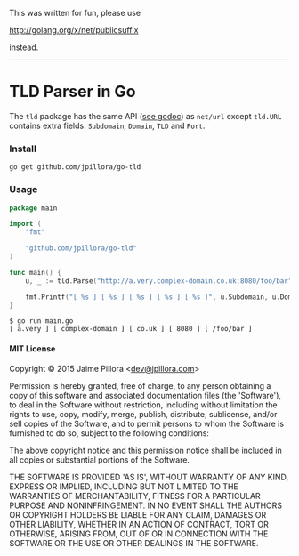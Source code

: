 This was written for fun, please use

http://golang.org/x/net/publicsuffix

instead.

---

# TLD Parser in Go

The `tld` package has the same API ([see godoc](http://godoc.org/github.com/jpillora/go-tld)) as `net/url` except `tld.URL` contains extra fields: `Subdomain`, `Domain`, `TLD` and `Port`.

### Install

```
go get github.com/jpillora/go-tld
```

### Usage

``` go
package main

import (
	"fmt"

	"github.com/jpillora/go-tld"
)

func main() {
	u, _ := tld.Parse("http://a.very.complex-domain.co.uk:8080/foo/bar")

	fmt.Printf("[ %s ] [ %s ] [ %s ] [ %s ] [ %s ]", u.Subdomain, u.Domain, u.TLD, u.Port, u.Path)
}
```

```
$ go run main.go
[ a.very ] [ complex-domain ] [ co.uk ] [ 8080 ] [ /foo/bar ]
```

#### MIT License

Copyright © 2015 Jaime Pillora &lt;dev@jpillora.com&gt;

Permission is hereby granted, free of charge, to any person obtaining
a copy of this software and associated documentation files (the
'Software'), to deal in the Software without restriction, including
without limitation the rights to use, copy, modify, merge, publish,
distribute, sublicense, and/or sell copies of the Software, and to
permit persons to whom the Software is furnished to do so, subject to
the following conditions:

The above copyright notice and this permission notice shall be
included in all copies or substantial portions of the Software.

THE SOFTWARE IS PROVIDED 'AS IS', WITHOUT WARRANTY OF ANY KIND,
EXPRESS OR IMPLIED, INCLUDING BUT NOT LIMITED TO THE WARRANTIES OF
MERCHANTABILITY, FITNESS FOR A PARTICULAR PURPOSE AND NONINFRINGEMENT.
IN NO EVENT SHALL THE AUTHORS OR COPYRIGHT HOLDERS BE LIABLE FOR ANY
CLAIM, DAMAGES OR OTHER LIABILITY, WHETHER IN AN ACTION OF CONTRACT,
TORT OR OTHERWISE, ARISING FROM, OUT OF OR IN CONNECTION WITH THE
SOFTWARE OR THE USE OR OTHER DEALINGS IN THE SOFTWARE.
